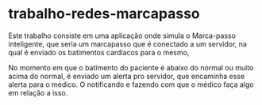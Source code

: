 # trabalho-redes-marcapasso

Este trabalho consiste em uma aplicação onde simula o Marca-passo inteligente, que seria
um marcapasso que é conectado a um servidor, na qual é enviado os batimentos cardíacos para o mesmo,


No momento em que o batimento do paciente é abaixo do normal ou muito acima do normal, é enviado um alerta pro servidor,
que encaminha esse alerta para o médico. O notificando e fazendo com que o médico faça algo em relação a isso.